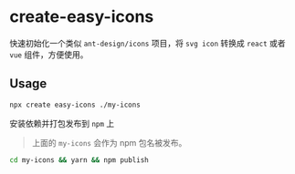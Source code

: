 # create-easy-icons

快速初始化一个类似 `ant-design/icons` 项目，将 `svg icon` 转换成 `react` 或者 `vue` 组件，方便使用。


## Usage

```bash
npx create easy-icons ./my-icons
```

安装依赖并打包发布到 `npm` 上
> 上面的 `my-icons` 会作为 npm 包名被发布。

```bash
cd my-icons && yarn && npm publish
```
